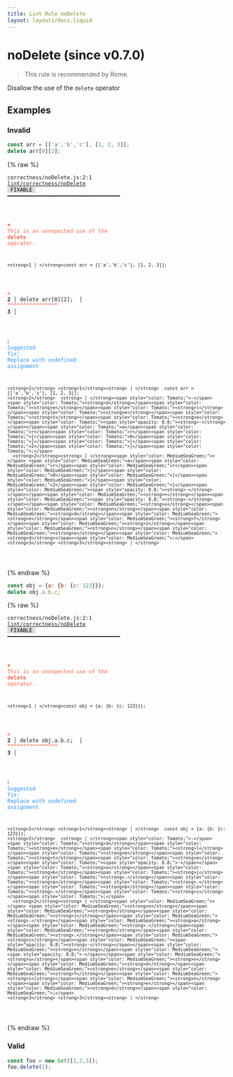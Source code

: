 ```yaml
---
title: Lint Rule noDelete
layout: layouts/docs.liquid
---
```


# noDelete (since v0.7.0)

> This rule is recommended by Rome.

Disallow the use of the `delete` operator

## Examples

### Invalid

```jsx
const arr = [['a','b','c'], [1, 2, 3]];
delete arr[0][2];
```

{% raw %}<pre class="language-text"><code class="language-text">correctness/noDelete.js:2:1 <a href="https://rome.tools/docs/lint/rules/noDelete">lint/correctness/noDelete</a> <span style="color: #000; background-color: #ddd;"> FIXABLE </span> ━━━━━━━━━━━━━━━━━━━━━━━━━━━━━━━━━━━━

<strong><span style="color: Tomato;">  </span></strong><strong><span style="color: Tomato;">✖</span></strong> <span style="color: Tomato;">This is an unexpected use of the </span><span style="color: Tomato;"><strong>delete</strong></span><span style="color: Tomato;"> operator.</span>
  
    <strong>1 │ </strong>const arr = [['a','b','c'], [1, 2, 3]];
<strong><span style="color: Tomato;">  </span></strong><strong><span style="color: Tomato;">&gt;</span></strong> <strong>2 │ </strong>delete arr[0][2];
   <strong>   │ </strong><strong><span style="color: Tomato;">^</span></strong><strong><span style="color: Tomato;">^</span></strong><strong><span style="color: Tomato;">^</span></strong><strong><span style="color: Tomato;">^</span></strong><strong><span style="color: Tomato;">^</span></strong><strong><span style="color: Tomato;">^</span></strong><strong><span style="color: Tomato;">^</span></strong><strong><span style="color: Tomato;">^</span></strong><strong><span style="color: Tomato;">^</span></strong><strong><span style="color: Tomato;">^</span></strong><strong><span style="color: Tomato;">^</span></strong><strong><span style="color: Tomato;">^</span></strong><strong><span style="color: Tomato;">^</span></strong><strong><span style="color: Tomato;">^</span></strong><strong><span style="color: Tomato;">^</span></strong><strong><span style="color: Tomato;">^</span></strong>
    <strong>3 │ </strong>
  
<strong><span style="color: rgb(38, 148, 255);">  </span></strong><strong><span style="color: rgb(38, 148, 255);">ℹ</span></strong> <span style="color: rgb(38, 148, 255);">Suggested fix</span><span style="color: rgb(38, 148, 255);">: </span><span style="color: rgb(38, 148, 255);">Replace with undefined assignment</span>
  
    <strong>1</strong> <strong>1</strong><strong> │ </strong>  const arr = [['a','b','c'], [1, 2, 3]];
    <strong>2</strong>  <strong> │ </strong><span style="color: Tomato;">-</span> <span style="color: Tomato;"><strong>d</strong></span><span style="color: Tomato;"><strong>e</strong></span><span style="color: Tomato;"><strong>l</strong></span><span style="color: Tomato;"><strong>e</strong></span><span style="color: Tomato;"><strong>t</strong></span><span style="color: Tomato;"><strong>e</strong></span><span style="color: Tomato;"><span style="opacity: 0.8;"><strong>·</strong></span></span><span style="color: Tomato;">a</span><span style="color: Tomato;">r</span><span style="color: Tomato;">r</span><span style="color: Tomato;">[</span><span style="color: Tomato;">0</span><span style="color: Tomato;">]</span><span style="color: Tomato;">[</span><span style="color: Tomato;">2</span><span style="color: Tomato;">]</span><span style="color: Tomato;">;</span>
      <strong>2</strong><strong> │ </strong><span style="color: MediumSeaGreen;">+</span> <span style="color: MediumSeaGreen;">a</span><span style="color: MediumSeaGreen;">r</span><span style="color: MediumSeaGreen;">r</span><span style="color: MediumSeaGreen;">[</span><span style="color: MediumSeaGreen;">0</span><span style="color: MediumSeaGreen;">]</span><span style="color: MediumSeaGreen;">[</span><span style="color: MediumSeaGreen;">2</span><span style="color: MediumSeaGreen;">]</span><span style="color: MediumSeaGreen;"><span style="opacity: 0.8;"><strong>·</strong></span></span><span style="color: MediumSeaGreen;"><strong>=</strong></span><span style="color: MediumSeaGreen;"><span style="opacity: 0.8;"><strong>·</strong></span></span><span style="color: MediumSeaGreen;"><strong>u</strong></span><span style="color: MediumSeaGreen;"><strong>n</strong></span><span style="color: MediumSeaGreen;"><strong>d</strong></span><span style="color: MediumSeaGreen;"><strong>e</strong></span><span style="color: MediumSeaGreen;"><strong>f</strong></span><span style="color: MediumSeaGreen;"><strong>i</strong></span><span style="color: MediumSeaGreen;"><strong>n</strong></span><span style="color: MediumSeaGreen;"><strong>e</strong></span><span style="color: MediumSeaGreen;"><strong>d</strong></span><span style="color: MediumSeaGreen;">;</span>
    <strong>3</strong> <strong>3</strong><strong> │ </strong>  
  
</code></pre>{% endraw %}

```jsx
const obj = {a: {b: {c: 123}}};
delete obj.a.b.c;
```

{% raw %}<pre class="language-text"><code class="language-text">correctness/noDelete.js:2:1 <a href="https://rome.tools/docs/lint/rules/noDelete">lint/correctness/noDelete</a> <span style="color: #000; background-color: #ddd;"> FIXABLE </span> ━━━━━━━━━━━━━━━━━━━━━━━━━━━━━━━━━━━━

<strong><span style="color: Tomato;">  </span></strong><strong><span style="color: Tomato;">✖</span></strong> <span style="color: Tomato;">This is an unexpected use of the </span><span style="color: Tomato;"><strong>delete</strong></span><span style="color: Tomato;"> operator.</span>
  
    <strong>1 │ </strong>const obj = {a: {b: {c: 123}}};
<strong><span style="color: Tomato;">  </span></strong><strong><span style="color: Tomato;">&gt;</span></strong> <strong>2 │ </strong>delete obj.a.b.c;
   <strong>   │ </strong><strong><span style="color: Tomato;">^</span></strong><strong><span style="color: Tomato;">^</span></strong><strong><span style="color: Tomato;">^</span></strong><strong><span style="color: Tomato;">^</span></strong><strong><span style="color: Tomato;">^</span></strong><strong><span style="color: Tomato;">^</span></strong><strong><span style="color: Tomato;">^</span></strong><strong><span style="color: Tomato;">^</span></strong><strong><span style="color: Tomato;">^</span></strong><strong><span style="color: Tomato;">^</span></strong><strong><span style="color: Tomato;">^</span></strong><strong><span style="color: Tomato;">^</span></strong><strong><span style="color: Tomato;">^</span></strong><strong><span style="color: Tomato;">^</span></strong><strong><span style="color: Tomato;">^</span></strong><strong><span style="color: Tomato;">^</span></strong>
    <strong>3 │ </strong>
  
<strong><span style="color: rgb(38, 148, 255);">  </span></strong><strong><span style="color: rgb(38, 148, 255);">ℹ</span></strong> <span style="color: rgb(38, 148, 255);">Suggested fix</span><span style="color: rgb(38, 148, 255);">: </span><span style="color: rgb(38, 148, 255);">Replace with undefined assignment</span>
  
    <strong>1</strong> <strong>1</strong><strong> │ </strong>  const obj = {a: {b: {c: 123}}};
    <strong>2</strong>  <strong> │ </strong><span style="color: Tomato;">-</span> <span style="color: Tomato;"><strong>d</strong></span><span style="color: Tomato;"><strong>e</strong></span><span style="color: Tomato;"><strong>l</strong></span><span style="color: Tomato;"><strong>e</strong></span><span style="color: Tomato;"><strong>t</strong></span><span style="color: Tomato;"><strong>e</strong></span><span style="color: Tomato;"><span style="opacity: 0.8;">·</span></span><span style="color: Tomato;"><strong>o</strong></span><span style="color: Tomato;"><strong>b</strong></span><span style="color: Tomato;"><strong>j</strong></span><span style="color: Tomato;"><strong>.</strong></span><span style="color: Tomato;"><strong>a</strong></span><span style="color: Tomato;"><strong>.</strong></span><span style="color: Tomato;"><strong>b</strong></span><span style="color: Tomato;"><strong>.</strong></span><span style="color: Tomato;"><strong>c</strong></span><span style="color: Tomato;">;</span>
      <strong>2</strong><strong> │ </strong><span style="color: MediumSeaGreen;">+</span> <span style="color: MediumSeaGreen;"><strong>o</strong></span><span style="color: MediumSeaGreen;"><strong>b</strong></span><span style="color: MediumSeaGreen;"><strong>j</strong></span><span style="color: MediumSeaGreen;"><strong>.</strong></span><span style="color: MediumSeaGreen;"><strong>a</strong></span><span style="color: MediumSeaGreen;"><strong>.</strong></span><span style="color: MediumSeaGreen;"><strong>b</strong></span><span style="color: MediumSeaGreen;"><strong>.</strong></span><span style="color: MediumSeaGreen;"><strong>c</strong></span><span style="color: MediumSeaGreen;"><span style="opacity: 0.8;"><strong>·</strong></span></span><span style="color: MediumSeaGreen;"><strong>=</strong></span><span style="color: MediumSeaGreen;"><span style="opacity: 0.8;">·</span></span><span style="color: MediumSeaGreen;"><strong>u</strong></span><span style="color: MediumSeaGreen;"><strong>n</strong></span><span style="color: MediumSeaGreen;"><strong>d</strong></span><span style="color: MediumSeaGreen;"><strong>e</strong></span><span style="color: MediumSeaGreen;"><strong>f</strong></span><span style="color: MediumSeaGreen;"><strong>i</strong></span><span style="color: MediumSeaGreen;"><strong>n</strong></span><span style="color: MediumSeaGreen;"><strong>e</strong></span><span style="color: MediumSeaGreen;"><strong>d</strong></span><span style="color: MediumSeaGreen;">;</span>
    <strong>3</strong> <strong>3</strong><strong> │ </strong>  
  
</code></pre>{% endraw %}

### Valid

```jsx
const foo = new Set([1,2,3]);
foo.delete(1);
```

